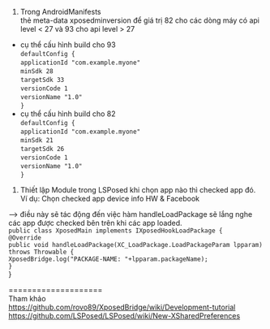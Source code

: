 1.  Trong AndroidManifests  
    thẻ meta-data xposedminversion để giá trị 82 cho các dòng máy có api level \< 27 và 93 cho api level > 27

*   cụ thể cấu hình build cho 93  
    `defaultConfig {`  
    `applicationId "com.example.myone"`  
    `minSdk 28`  
    `targetSdk 33`  
    `versionCode 1`  
    `versionName "1.0"`  
    `}`
*   cụ thể cấu hình build cho 82  
    `defaultConfig {`  
    `applicationId "com.example.myone"`  
    `minSdk 21`  
    `targetSdk 26`  
    `versionCode 1`  
    `versionName "1.0"`  
    `}`

1.  Thiết lập Module trong LSPosed khi chọn app nào thì checked app đó.  
    Ví dụ: Chọn checked app device info HW & Facebook

\--> điều này sẽ tác động đến việc hàm handleLoadPackage sẽ lắng nghe các app được checked bên trên khi các app loaded.  
`public class XposedMain implements IXposedHookLoadPackage {`  
`@Override`  
`public void handleLoadPackage(XC_LoadPackage.LoadPackageParam lpparam) throws Throwable {`  
`XposedBridge.log("PACKAGE-NAME: "+lpparam.packageName);`  
`}`  
}

\====================  
Tham khảo  
https://github.com/rovo89/XposedBridge/wiki/Development-tutorial  
https://github.com/LSPosed/LSPosed/wiki/New-XSharedPreferences
